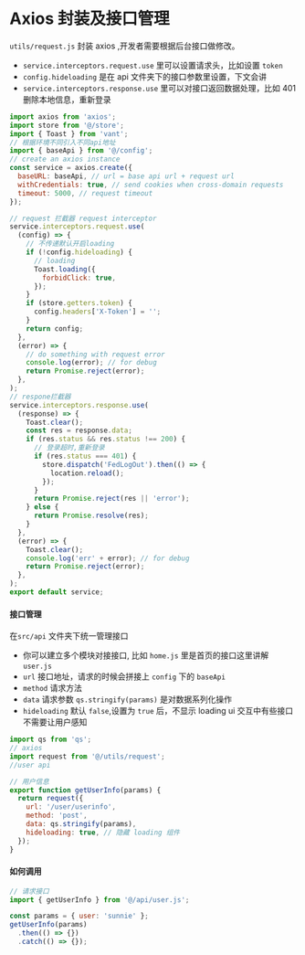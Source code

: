 # Axios 封装及接口管理

`utils/request.js` 封装 axios ,开发者需要根据后台接口做修改。

- `service.interceptors.request.use` 里可以设置请求头，比如设置 `token`
- `config.hideloading` 是在 api 文件夹下的接口参数里设置，下文会讲
- `service.interceptors.response.use` 里可以对接口返回数据处理，比如 401 删除本地信息，重新登录

```javascript
import axios from 'axios';
import store from '@/store';
import { Toast } from 'vant';
// 根据环境不同引入不同api地址
import { baseApi } from '@/config';
// create an axios instance
const service = axios.create({
  baseURL: baseApi, // url = base api url + request url
  withCredentials: true, // send cookies when cross-domain requests
  timeout: 5000, // request timeout
});

// request 拦截器 request interceptor
service.interceptors.request.use(
  (config) => {
    // 不传递默认开启loading
    if (!config.hideloading) {
      // loading
      Toast.loading({
        forbidClick: true,
      });
    }
    if (store.getters.token) {
      config.headers['X-Token'] = '';
    }
    return config;
  },
  (error) => {
    // do something with request error
    console.log(error); // for debug
    return Promise.reject(error);
  },
);
// respone拦截器
service.interceptors.response.use(
  (response) => {
    Toast.clear();
    const res = response.data;
    if (res.status && res.status !== 200) {
      // 登录超时,重新登录
      if (res.status === 401) {
        store.dispatch('FedLogOut').then(() => {
          location.reload();
        });
      }
      return Promise.reject(res || 'error');
    } else {
      return Promise.resolve(res);
    }
  },
  (error) => {
    Toast.clear();
    console.log('err' + error); // for debug
    return Promise.reject(error);
  },
);
export default service;
```

#### 接口管理

在`src/api` 文件夹下统一管理接口

- 你可以建立多个模块对接接口, 比如 `home.js` 里是首页的接口这里讲解 `user.js`
- `url` 接口地址，请求的时候会拼接上 `config` 下的 `baseApi`
- `method` 请求方法
- `data` 请求参数 `qs.stringify(params)` 是对数据系列化操作
- `hideloading` 默认 `false`,设置为 `true` 后，不显示 loading ui 交互中有些接口不需要让用户感知

```javascript
import qs from 'qs';
// axios
import request from '@/utils/request';
//user api

// 用户信息
export function getUserInfo(params) {
  return request({
    url: '/user/userinfo',
    method: 'post',
    data: qs.stringify(params),
    hideloading: true, // 隐藏 loading 组件
  });
}
```

#### 如何调用

```javascript
// 请求接口
import { getUserInfo } from '@/api/user.js';

const params = { user: 'sunnie' };
getUserInfo(params)
  .then(() => {})
  .catch(() => {});
```
